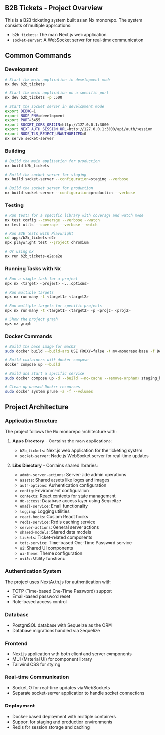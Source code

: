 ## B2B Tickets - Project Overview

This is a B2B ticketing system built as an Nx monorepo. The system consists of multiple applications:

- `b2b_tickets`: The main Next.js web application
- `socket-server`: A WebSocket server for real-time communication

## Common Commands

### Development

```bash
# Start the main application in development mode
nx dev b2b_tickets

# Start the main application on a specific port
nx dev b2b_tickets -p 3500

# Start the socket server in development mode
export DEBUG=1
export NODE_ENV=development
export PORT=3455
export SOCKET_CORS_ORIGIN=http://127.0.0.1:3000
export NEXT_AUTH_SESSION_URL=http://127.0.0.1:3000/api/auth/session
export NODE_TLS_REJECT_UNAUTHORIZED=0
nx serve socket-server
```

### Building

```bash
# Build the main application for production
nx build b2b_tickets

# Build the socket server for staging
nx build socket-server --configuration=staging --verbose

# Build the socket server for production
nx build socket-server --configuration=production --verbose
```

### Testing

```bash
# Run tests for a specific library with coverage and watch mode
nx test config --coverage --verbose --watch
nx test utils --coverage --verbose --watch

# Run E2E tests with Playwright
cd apps/b2b_tickets-e2e
npx playwright test --project chromium

# Or using nx
nx run b2b_tickets-e2e:e2e
```

### Running Tasks with Nx

```bash
# Run a single task for a project
npx nx <target> <project> <...options>

# Run multiple targets
npx nx run-many -t <target1> <target2>

# Run multiple targets for specific projects
npx nx run-many -t <target1> <target2> -p <proj1> <proj2>

# Show the project graph
npx nx graph
```

### Docker Commands

```bash
# Build the base image for macOS
sudo docker build --build-arg USE_PROXY=false -t my-monorepo-base -f Dockerfile .

# Build containers with docker-compose
docker compose up --build

# Build and start a specific service
sudo docker compose up -d --build --no-cache --remove-orphans staging_b2b_tickets_pre_entry_1

# Clean up unused Docker resources
sudo docker system prune -a -f --volumes
```

## Project Architecture

### Application Structure

The project follows the Nx monorepo architecture with:

1. **Apps Directory** - Contains the main applications:

   - `b2b_tickets`: Next.js web application for the ticketing system
   - `socket-server`: Node.js WebSocket server for real-time updates

2. **Libs Directory** - Contains shared libraries:
   - `admin-server-actions`: Server-side admin operations
   - `assets`: Shared assets like logos and images
   - `auth-options`: Authentication configuration
   - `config`: Environment configuration
   - `contexts`: React contexts for state management
   - `db-access`: Database access layer using Sequelize
   - `email-service`: Email functionality
   - `logging`: Logging utilities
   - `react-hooks`: Custom React hooks
   - `redis-service`: Redis caching service
   - `server-actions`: General server actions
   - `shared-models`: Shared data models
   - `tickets`: Ticket-related components
   - `totp-service`: Time-based One-Time Password service
   - `ui`: Shared UI components
   - `ui-theme`: Theme configuration
   - `utils`: Utility functions

### Authentication System

The project uses NextAuth.js for authentication with:

- TOTP (Time-based One-Time Password) support
- Email-based password reset
- Role-based access control

### Database

- PostgreSQL database with Sequelize as the ORM
- Database migrations handled via Sequelize

### Frontend

- Next.js application with both client and server components
- MUI (Material UI) for component library
- Tailwind CSS for styling

### Real-time Communication

- Socket.IO for real-time updates via WebSockets
- Separate socket-server application to handle socket connections

### Deployment

- Docker-based deployment with multiple containers
- Support for staging and production environments
- Redis for session storage and caching
